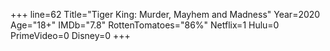+++
line=62
Title="Tiger King: Murder, Mayhem and Madness"
Year=2020
Age="18+"
IMDb="7.8"
RottenTomatoes="86%"
Netflix=1
Hulu=0
PrimeVideo=0
Disney=0
+++

